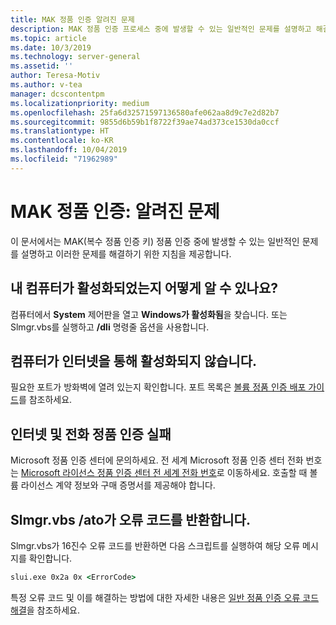```yaml
---
title: MAK 정품 인증 알려진 문제
description: MAK 정품 인증 프로세스 중에 발생할 수 있는 일반적인 문제를 설명하고 해결 방법 및 지침을 제공합니다.
ms.topic: article
ms.date: 10/3/2019
ms.technology: server-general
ms.assetid: ''
author: Teresa-Motiv
ms.author: v-tea
manager: dcscontentpm
ms.localizationpriority: medium
ms.openlocfilehash: 25fa6d32571597136580afe062aa8d9c7e2d82b7
ms.sourcegitcommit: 9855d6b59b1f8722f39ae74ad373ce1530da0ccf
ms.translationtype: HT
ms.contentlocale: ko-KR
ms.lasthandoff: 10/04/2019
ms.locfileid: "71962989"
---
```

# <a name="mak-activation-known-issues"></a>MAK 정품 인증: 알려진 문제

이 문서에서는 MAK(복수 정품 인증 키) 정품 인증 중에 발생할 수 있는 일반적인 문제를 설명하고 이러한 문제를 해결하기 위한 지침을 제공합니다.

## <a name="how-can-i-tell-whether-my-computer-is-activated"></a>내 컴퓨터가 활성화되었는지 어떻게 알 수 있나요?

컴퓨터에서 **System** 제어판을 열고 **Windows가 활성화됨**을 찾습니다. 또는 Slmgr.vbs를 실행하고 **/dli** 명령줄 옵션을 사용합니다.

## <a name="the-computer-does-not-activate-over-the-internet"></a>컴퓨터가 인터넷을 통해 활성화되지 않습니다.

필요한 포트가 방화벽에 열려 있는지 확인합니다. 포트 목록은 [볼륨 정품 인증 배포 가이드](http://go.microsoft.com/fwlink/?linkid=150083)를 참조하세요.

## <a name="internet-and-telephone-activation-fail"></a>인터넷 및 전화 정품 인증 실패

Microsoft 정품 인증 센터에 문의하세요. 전 세계 Microsoft 정품 인증 센터 전화 번호는 [Microsoft 라이선스 정품 인증 센터 전 세계 전화 번호](https://www.microsoft.com/Licensing/existing-customer/activation-centers)로 이동하세요. 호출할 때 볼륨 라이선스 계약 정보와 구매 증명서를 제공해야 합니다.

## <a name="slmgrvbs-ato-returns-an-error-code"></a>Slmgr.vbs /ato가 오류 코드를 반환합니다.

Slmgr.vbs가 16진수 오류 코드를 반환하면 다음 스크립트를 실행하여 해당 오류 메시지를 확인합니다.

```cmd
slui.exe 0x2a 0x <ErrorCode>
```

특정 오류 코드 및 이를 해결하는 방법에 대한 자세한 내용은 [일반 정품 인증 오류 코드 해결](activation-error-codes.md)을 참조하세요.
